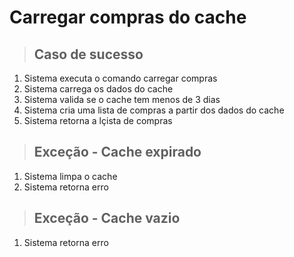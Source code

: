 # Carregar compras do cache

> ## Caso de sucesso

1. Sistema executa o comando carregar compras
2. Sistema carrega os dados do cache
3. Sistema valida se o cache tem menos de 3 dias
4. Sistema cria uma lista de compras a partir dos dados do cache
5. Sistema retorna a lçista de compras

> ## Exceção - Cache expirado

1. Sistema limpa o cache
2. Sistema retorna erro

> ## Exceção - Cache vazio

1. Sistema retorna erro
